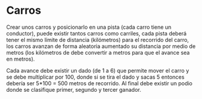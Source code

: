 # Carros
Crear unos carros y posicionarlo en una pista (cada carro tiene un conductor), puede existir tantos carros como carriles, cada pista deberá tener el mismo límite de distancia (kilómetros) para el recorrido del carro, los carros avanzan de forma aleatoria aumentado su distancia por medio de metros (los kilómetros de debe convertir a metros para que el avance sea en metros).

Cada avance debe existir un dado (de 1 a 6) que permite mover el carro y se debe multiplicar por 100, donde si se tira el dado y sacas 5 entonces debería ser 5*100 = 500
metros de recorrido.
Al final debe existir un podio donde se clasifique primer, segundo y tercer ganador.
